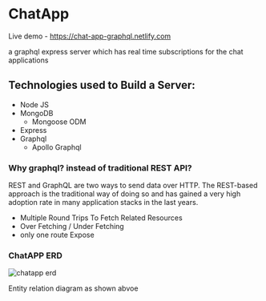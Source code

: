 # ChatApp

Live demo - https://chat-app-graphql.netlify.com

a graphql express server which has real time subscriptions for the chat applications

## Technologies used to Build a Server:
- Node JS
- MongoDB
  - Mongoose ODM
- Express
- Graphql
  - Apollo Graphql

### Why graphql? instead of traditional REST API?
REST and GraphQL are two ways to send data over HTTP. The REST-based approach is the traditional way of doing so and has gained a very    high adoption rate in many application stacks in the last years.
 - Multiple Round Trips To Fetch Related Resources
 - Over Fetching / Under Fetching
 - only one route Expose 

### ChatAPP ERD

![chatapp erd](https://user-images.githubusercontent.com/17231224/51190957-661baa80-1909-11e9-9c4d-6439679dbd31.png)

Entity relation diagram as shown abvoe
